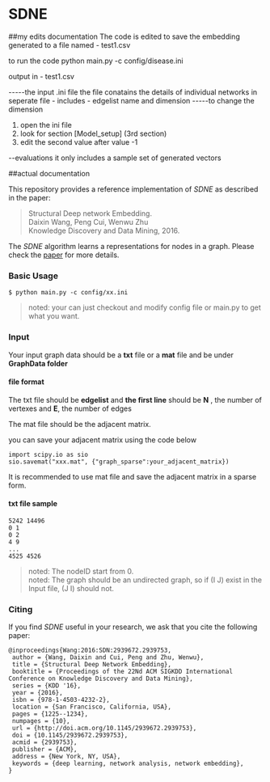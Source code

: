 # SDNE

##my edits documentation
The code is edited to save the embedding generated to a file named - test1.csv

to run the code 
python main.py -c config/disease.ini

output in - test1.csv

-----the input .ini file
the file conatains the details of individual networks in seperate file - includes - edgelist name and dimension
-----to change the dimension 
1. open the ini file
2. look for section [Model_setup] (3rd section) 
3. edit the second value after value -1


--evaluations 
it only includes a sample set of generated vectors

##actual documentation

This repository provides a reference implementation of *SDNE* as described in the paper:<br>
> Structural Deep network Embedding.<br>
> Daixin Wang, Peng Cui, Wenwu Zhu<br>
> Knowledge Discovery and Data Mining, 2016.<br>
> <Insert paper link>

The *SDNE* algorithm learns a representations for nodes in a graph. Please check the [paper](http://www.kdd.org/kdd2016/subtopic/view/structural-deep-network-embedding) for more details. 

### Basic Usage
```
$ python main.py -c config/xx.ini
```
>noted: your can just checkout and modify config file or main.py to get what you want.
### Input
Your input graph data should be a **txt** file or a **mat** file and be under **GraphData folder** 
#### file format
The txt file should be **edgelist** and **the first line** should be **N** , the number of vertexes and **E**, the number of edges

The mat file should be the adjacent matrix. 

you can save your adjacent matrix using the code below

```
import scipy.io as sio
sio.savemat("xxx.mat", {"graph_sparse":your_adjacent_matrix})
```

It is recommended to use mat file and save the adjacent matrix in a sparse form.

#### txt file sample
	5242 14496
	0 1
	0 2
	4 9
	...
	4525 4526

> noted: The nodeID start from 0.<br>
> noted: The graph should be an undirected graph, so if (I  J) exist in the Input file, (J  I) should not.
### Citing
If you find *SDNE* useful in your research, we ask that you cite the following paper:

	@inproceedings{Wang:2016:SDN:2939672.2939753,
	 author = {Wang, Daixin and Cui, Peng and Zhu, Wenwu},
	 title = {Structural Deep Network Embedding},
	 booktitle = {Proceedings of the 22Nd ACM SIGKDD International Conference on Knowledge Discovery and Data Mining},
	 series = {KDD '16},
	 year = {2016},
	 isbn = {978-1-4503-4232-2},
	 location = {San Francisco, California, USA},
	 pages = {1225--1234},
	 numpages = {10},
	 url = {http://doi.acm.org/10.1145/2939672.2939753},
	 doi = {10.1145/2939672.2939753},
	 acmid = {2939753},
	 publisher = {ACM},
	 address = {New York, NY, USA},
	 keywords = {deep learning, network analysis, network embedding},
	} 



